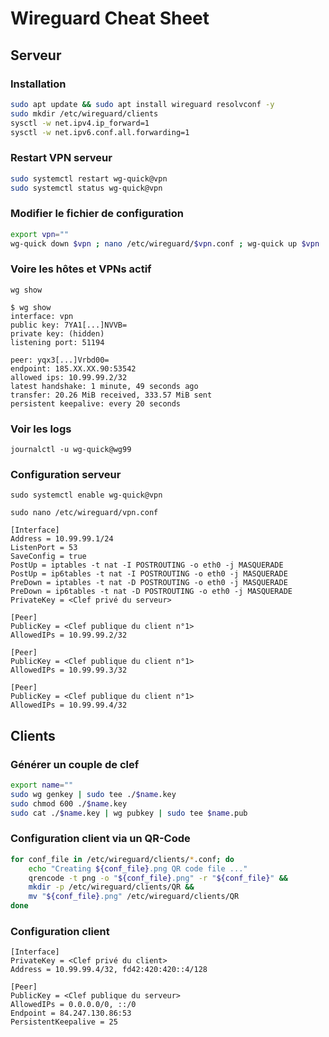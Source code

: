 # Wireguard Cheat Sheet

## Serveur

### Installation 

```bash	
sudo apt update && sudo apt install wireguard resolvconf -y
sudo mkdir /etc/wireguard/clients
sysctl -w net.ipv4.ip_forward=1
sysctl -w net.ipv6.conf.all.forwarding=1
```

### Restart VPN serveur

```bash
sudo systemctl restart wg-quick@vpn
sudo systemctl status wg-quick@vpn
```


### Modifier le fichier de configuration 

```bash
export vpn=""
wg-quick down $vpn ; nano /etc/wireguard/$vpn.conf ; wg-quick up $vpn
```

### Voire les hôtes et VPNs actif

`wg show`

```
$ wg show
interface: vpn
public key: 7YA1[...]NVVB=
private key: (hidden)
listening port: 51194

peer: yqx3[...]Vrbd00=
endpoint: 185.XX.XX.90:53542
allowed ips: 10.99.99.2/32
latest handshake: 1 minute, 49 seconds ago
transfer: 20.26 MiB received, 333.57 MiB sent
persistent keepalive: every 20 seconds
```

### Voir les logs

`
journalctl -u wg-quick@wg99
`


### Configuration serveur

`sudo systemctl enable wg-quick@vpn`

`sudo nano /etc/wireguard/vpn.conf`
```init
[Interface]
Address = 10.99.99.1/24
ListenPort = 53
SaveConfig = true
PostUp = iptables -t nat -I POSTROUTING -o eth0 -j MASQUERADE
PostUp = ip6tables -t nat -I POSTROUTING -o eth0 -j MASQUERADE
PreDown = iptables -t nat -D POSTROUTING -o eth0 -j MASQUERADE
PreDown = ip6tables -t nat -D POSTROUTING -o eth0 -j MASQUERADE
PrivateKey = <Clef privé du serveur>

[Peer]
PublicKey = <Clef publique du client n°1>
AllowedIPs = 10.99.99.2/32

[Peer]
PublicKey = <Clef publique du client n°1>
AllowedIPs = 10.99.99.3/32

[Peer]
PublicKey = <Clef publique du client n°1>
AllowedIPs = 10.99.99.4/32
```

## Clients

### Générer un couple de clef 

```bash
export name=""
sudo wg genkey | sudo tee ./$name.key
sudo chmod 600 ./$name.key
sudo cat ./$name.key | wg pubkey | sudo tee $name.pub
```

### Configuration client via un QR-Code

```bash
for conf_file in /etc/wireguard/clients/*.conf; do
    echo "Creating ${conf_file}.png QR code file ..."
    qrencode -t png -o "${conf_file}.png" -r "${conf_file}" &&
    mkdir -p /etc/wireguard/clients/QR &&
    mv "${conf_file}.png" /etc/wireguard/clients/QR
done
```

### Configuration client

```
[Interface]
PrivateKey = <Clef privé du client>
Address = 10.99.99.4/32, fd42:420:420::4/128

[Peer]
PublicKey = <Clef publique du serveur>
AllowedIPs = 0.0.0.0/0, ::/0
Endpoint = 84.247.130.86:53
PersistentKeepalive = 25
```
